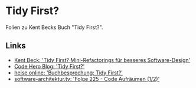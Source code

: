 # Tidy First?

Folien zu Kent Becks Buch "Tidy First?".

## Links

- [Kent Beck: 'Tidy First? Mini-Refactorings für besseres Software-Design'](https://dpunkt.de/produkt/tidy-first/)
- [Code Hero Blog: 'Tidy First?'](https://blog.jshero.net/tidy-first/)
- [heise online: 'Buchbesprechung: Tidy First?'​](https://www.heise.de/hintergrund/Buchbesprechung-Tidy-First-9763338.html)
- [software-architektur.tv: 'Folge 225 - Code Aufräumen (1/2)'](https://software-architektur.tv/2024/07/26/episode225.html)
